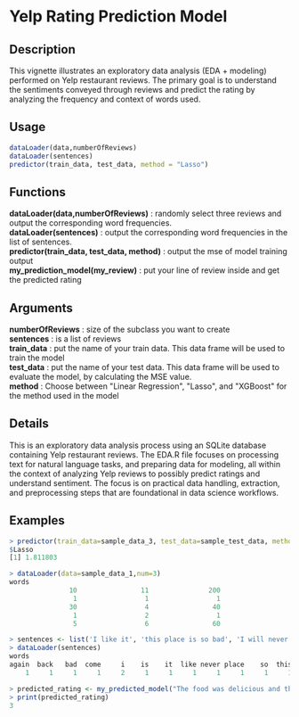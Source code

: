 # Yelp Rating Prediction Model
## Description
This vignette illustrates an exploratory data analysis (EDA + modeling) performed on Yelp restaurant reviews. The primary goal is to understand the sentiments conveyed through reviews and predict the rating by analyzing the frequency and context of words used.

## Usage
```R
dataLoader(data,numberOfReviews)
dataLoader(sentences)
predictor(train_data, test_data, method = "Lasso")
```

## Functions
**dataLoader(data,numberOfReviews)** : randomly select three reviews and output the corresponding word frequencies.  
**dataLoader(sentences)** : output the corresponding word frequencies in the list of sentences.  
**predictor(train_data, test_data, method)** : output the mse of model training output    
**my_prediction_model(my_review)** : put your line of review inside and get the predicted rating

## Arguments
**numberOfReviews** : size of the subclass you want to create  
**sentences** : is a list of reviews  
**train_data** : put the name of your train data. This data frame will be used to train the model      
**test_data** : put the name of your test data. This data frame will be used to evaluate the model, by calculating the MSE value.     
**method** : Choose between "Linear Regression", "Lasso", and "XGBoost" for the method used in the model    

## Details
This is an exploratory data analysis process using an SQLite database containing Yelp restaurant reviews. 
The EDA.R file focuses on processing text for natural language tasks, and preparing data for modeling, all within the context of analyzing Yelp reviews to possibly predict ratings and understand sentiment. The focus is on practical data handling, extraction, and preprocessing steps that are foundational in data science workflows.

## Examples
```R
> predictor(train_data=sample_data_3, test_data=sample_test_data, method = "Lasso")
$Lasso
[1] 1.811803
```
```R
> dataLoader(data=sample_data_1,num=3)
words
               10                11               200 
                1                 1                 1 
               30                 4                40 
                1                 2                 1 
                5                 6                60 
```
```R
> sentences <- list('I like it', 'this place is so bad', 'I will never come back again')
> dataLoader(sentences)
words
again  back   bad  come     i    is    it  like never place    so  this  will 
    1     1     1     1     2     1     1     1     1     1     1     1     1 
```
```R
> predicted_rating <- my_predicted_model("The food was delicious and the staff were very friendly.")
> print(predicted_rating)
3
```

